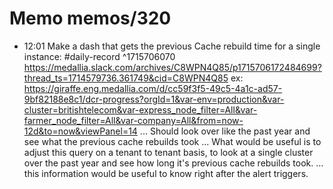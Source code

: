 # Memo memos/320
- 12:01 Make a dash that gets the previous Cache rebuild time for a single instance: #daily-record ^1715706070
https://medallia.slack.com/archives/C8WPN4Q85/p1715706172484699?thread_ts=1714579736.361749&cid=C8WPN4Q85
ex:
https://giraffe.eng.medallia.com/d/cc59f3f5-49c5-4a1c-ad57-9bf82188e8c1/dcr-progress?orgId=1&var-env=production&var-cluster=britishtelecom&var-express_node_filter=All&var-farmer_node_filter=All&var-company=All&from=now-12d&to=now&viewPanel=14
...
Should look over like the past year and see what the previous cache rebuilds took
...
What would be useful is to adjust this query on a tenant to tenant basis, to look at a single cluster  over the past year and see how long it's previous cache rebuilds took.
...
this information would be useful to know right after the alert triggers.